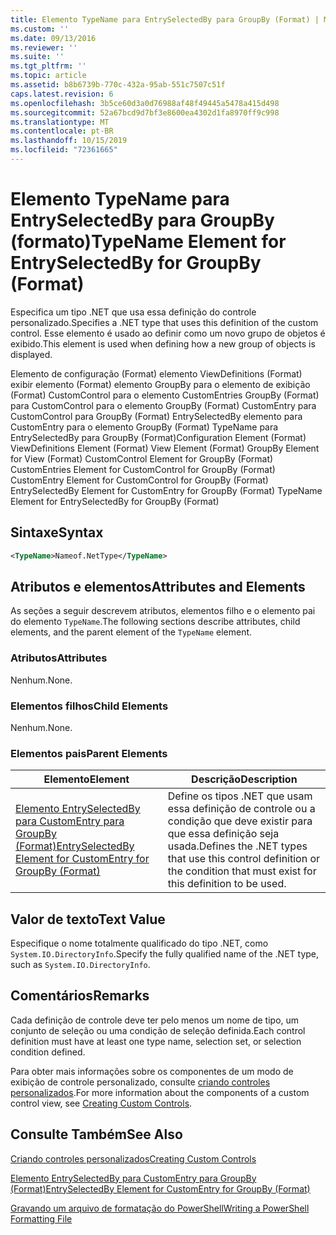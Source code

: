```yaml
---
title: Elemento TypeName para EntrySelectedBy para GroupBy (Format) | Microsoft Docs
ms.custom: ''
ms.date: 09/13/2016
ms.reviewer: ''
ms.suite: ''
ms.tgt_pltfrm: ''
ms.topic: article
ms.assetid: b8b6739b-770c-432a-95ab-551c7507c51f
caps.latest.revision: 6
ms.openlocfilehash: 3b5ce60d3a0d76988af48f49445a5478a415d498
ms.sourcegitcommit: 52a67bcd9d7bf3e8600ea4302d1fa8970ff9c998
ms.translationtype: MT
ms.contentlocale: pt-BR
ms.lasthandoff: 10/15/2019
ms.locfileid: "72361665"
---
```

# <a name="typename-element-for-entryselectedby-for-groupby-format"></a><span data-ttu-id="1674e-102">Elemento TypeName para EntrySelectedBy para GroupBy (formato)</span><span class="sxs-lookup"><span data-stu-id="1674e-102">TypeName Element for EntrySelectedBy for GroupBy (Format)</span></span>

<span data-ttu-id="1674e-103">Especifica um tipo .NET que usa essa definição do controle personalizado.</span><span class="sxs-lookup"><span data-stu-id="1674e-103">Specifies a .NET type that uses this definition of the custom control.</span></span> <span data-ttu-id="1674e-104">Esse elemento é usado ao definir como um novo grupo de objetos é exibido.</span><span class="sxs-lookup"><span data-stu-id="1674e-104">This element is used when defining how a new group of objects is displayed.</span></span>

<span data-ttu-id="1674e-105">Elemento de configuração (Format) elemento ViewDefinitions (Format) exibir elemento (Format) elemento GroupBy para o elemento de exibição (Format) CustomControl para o elemento CustomEntries GroupBy (Format) para CustomControl para o elemento GroupBy (Format) CustomEntry para CustomControl para GroupBy (Format) EntrySelectedBy elemento para CustomEntry para o elemento GroupBy (Format) TypeName para EntrySelectedBy para GroupBy (Format)</span><span class="sxs-lookup"><span data-stu-id="1674e-105">Configuration Element (Format) ViewDefinitions Element (Format) View Element (Format) GroupBy Element for View (Format) CustomControl Element for GroupBy (Format) CustomEntries Element for CustomControl for GroupBy (Format) CustomEntry Element for CustomControl for GroupBy (Format) EntrySelectedBy Element for CustomEntry for GroupBy (Format) TypeName Element for EntrySelectedBy for GroupBy (Format)</span></span>

## <a name="syntax"></a><span data-ttu-id="1674e-106">Sintaxe</span><span class="sxs-lookup"><span data-stu-id="1674e-106">Syntax</span></span>

```xml
<TypeName>Nameof.NetType</TypeName>
```

## <a name="attributes-and-elements"></a><span data-ttu-id="1674e-107">Atributos e elementos</span><span class="sxs-lookup"><span data-stu-id="1674e-107">Attributes and Elements</span></span>

<span data-ttu-id="1674e-108">As seções a seguir descrevem atributos, elementos filho e o elemento pai do elemento `TypeName`.</span><span class="sxs-lookup"><span data-stu-id="1674e-108">The following sections describe attributes, child elements, and the parent element of the `TypeName` element.</span></span>

### <a name="attributes"></a><span data-ttu-id="1674e-109">Atributos</span><span class="sxs-lookup"><span data-stu-id="1674e-109">Attributes</span></span>

<span data-ttu-id="1674e-110">Nenhum.</span><span class="sxs-lookup"><span data-stu-id="1674e-110">None.</span></span>

### <a name="child-elements"></a><span data-ttu-id="1674e-111">Elementos filhos</span><span class="sxs-lookup"><span data-stu-id="1674e-111">Child Elements</span></span>

<span data-ttu-id="1674e-112">Nenhum.</span><span class="sxs-lookup"><span data-stu-id="1674e-112">None.</span></span>

### <a name="parent-elements"></a><span data-ttu-id="1674e-113">Elementos pais</span><span class="sxs-lookup"><span data-stu-id="1674e-113">Parent Elements</span></span>

|<span data-ttu-id="1674e-114">Elemento</span><span class="sxs-lookup"><span data-stu-id="1674e-114">Element</span></span>|<span data-ttu-id="1674e-115">Descrição</span><span class="sxs-lookup"><span data-stu-id="1674e-115">Description</span></span>|
|-------------|-----------------|
|[<span data-ttu-id="1674e-116">Elemento EntrySelectedBy para CustomEntry para GroupBy (Format)</span><span class="sxs-lookup"><span data-stu-id="1674e-116">EntrySelectedBy Element for CustomEntry for GroupBy (Format)</span></span>](./entryselectedby-element-for-customentry-for-groupby-format.md)|<span data-ttu-id="1674e-117">Define os tipos .NET que usam essa definição de controle ou a condição que deve existir para que essa definição seja usada.</span><span class="sxs-lookup"><span data-stu-id="1674e-117">Defines the .NET types that use this control definition or the condition that must exist for this definition to be used.</span></span>|

## <a name="text-value"></a><span data-ttu-id="1674e-118">Valor de texto</span><span class="sxs-lookup"><span data-stu-id="1674e-118">Text Value</span></span>

<span data-ttu-id="1674e-119">Especifique o nome totalmente qualificado do tipo .NET, como `System.IO.DirectoryInfo`.</span><span class="sxs-lookup"><span data-stu-id="1674e-119">Specify the fully qualified name of the .NET type, such as `System.IO.DirectoryInfo`.</span></span>

## <a name="remarks"></a><span data-ttu-id="1674e-120">Comentários</span><span class="sxs-lookup"><span data-stu-id="1674e-120">Remarks</span></span>

<span data-ttu-id="1674e-121">Cada definição de controle deve ter pelo menos um nome de tipo, um conjunto de seleção ou uma condição de seleção definida.</span><span class="sxs-lookup"><span data-stu-id="1674e-121">Each control definition must have at least one type name, selection set, or selection condition defined.</span></span>

<span data-ttu-id="1674e-122">Para obter mais informações sobre os componentes de um modo de exibição de controle personalizado, consulte [criando controles personalizados](./creating-custom-controls.md).</span><span class="sxs-lookup"><span data-stu-id="1674e-122">For more information about the components of a custom control view, see [Creating Custom Controls](./creating-custom-controls.md).</span></span>

## <a name="see-also"></a><span data-ttu-id="1674e-123">Consulte Também</span><span class="sxs-lookup"><span data-stu-id="1674e-123">See Also</span></span>

[<span data-ttu-id="1674e-124">Criando controles personalizados</span><span class="sxs-lookup"><span data-stu-id="1674e-124">Creating Custom Controls</span></span>](./creating-custom-controls.md)

[<span data-ttu-id="1674e-125">Elemento EntrySelectedBy para CustomEntry para GroupBy (Format)</span><span class="sxs-lookup"><span data-stu-id="1674e-125">EntrySelectedBy Element for CustomEntry for GroupBy (Format)</span></span>](./entryselectedby-element-for-customentry-for-groupby-format.md)

[<span data-ttu-id="1674e-126">Gravando um arquivo de formatação do PowerShell</span><span class="sxs-lookup"><span data-stu-id="1674e-126">Writing a PowerShell Formatting File</span></span>](./writing-a-powershell-formatting-file.md)
